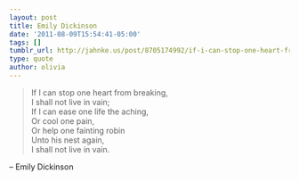 ```yaml
---
layout: post
title: Emily Dickinson
date: '2011-08-09T15:54:41-05:00'
tags: []
tumblr_url: http://jahnke.us/post/8705174992/if-i-can-stop-one-heart-from-breaking-i-shall
type: quote
author: olivia
---
```


> If I can stop one heart from breaking,<br/>
> I shall not live in vain;<br/>
> If I can ease one life the aching, <br/>
> Or cool one pain,<br/>
> Or help one fainting robin<br/>
> Unto his nest again,<br/>
> I shall not live in vain.

– Emily Dickinson
